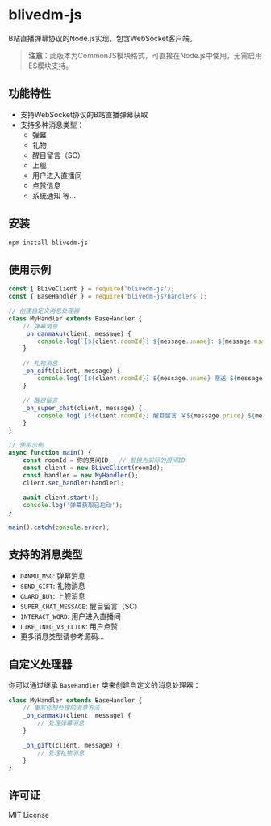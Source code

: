# blivedm-js

B站直播弹幕协议的Node.js实现，包含WebSocket客户端。

> **注意**：此版本为CommonJS模块格式，可直接在Node.js中使用，无需启用ES模块支持。

## 功能特性

- 支持WebSocket协议的B站直播弹幕获取
- 支持多种消息类型：
  - 弹幕
  - 礼物
  - 醒目留言（SC）
  - 上舰
  - 用户进入直播间
  - 点赞信息
  - 系统通知
  等...

## 安装

```bash
npm install blivedm-js
```

## 使用示例

```javascript
const { BLiveClient } = require('blivedm-js');
const { BaseHandler } = require('blivedm-js/handlers');

// 创建自定义消息处理器
class MyHandler extends BaseHandler {
    // 弹幕消息
    _on_danmaku(client, message) {
        console.log(`[${client.roomId}] ${message.uname}: ${message.msg}`);
    }

    // 礼物消息
    _on_gift(client, message) {
        console.log(`[${client.roomId}] ${message.uname} 赠送 ${message.giftName}x${message.num}`);
    }

    // 醒目留言
    _on_super_chat(client, message) {
        console.log(`[${client.roomId}] 醒目留言 ￥${message.price} ${message.uname}: ${message.message}`);
    }
}

// 使用示例
async function main() {
    const roomId = 你的房间ID;  // 替换为实际的房间ID
    const client = new BLiveClient(roomId);
    const handler = new MyHandler();
    client.set_handler(handler);
    
    await client.start();
    console.log('弹幕获取已启动');
}

main().catch(console.error);
```

## 支持的消息类型

- `DANMU_MSG`: 弹幕消息
- `SEND_GIFT`: 礼物消息
- `GUARD_BUY`: 上舰消息
- `SUPER_CHAT_MESSAGE`: 醒目留言（SC）
- `INTERACT_WORD`: 用户进入直播间
- `LIKE_INFO_V3_CLICK`: 用户点赞
- 更多消息类型请参考源码...

## 自定义处理器

你可以通过继承 `BaseHandler` 类来创建自定义的消息处理器：

```javascript
class MyHandler extends BaseHandler {
    // 重写你想处理的消息方法
    _on_danmaku(client, message) {
        // 处理弹幕消息
    }

    _on_gift(client, message) {
        // 处理礼物消息
    }
}
```

## 许可证

MIT License 